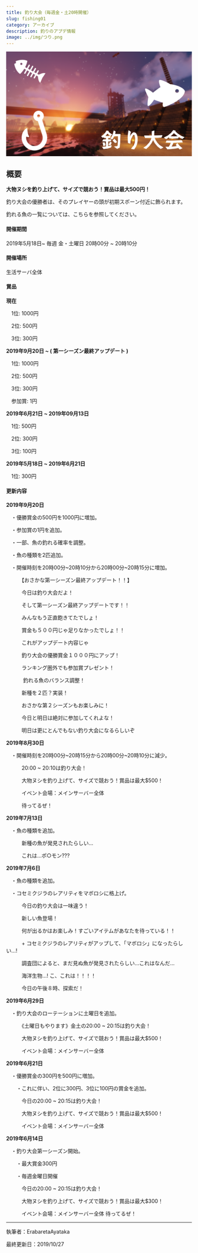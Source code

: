 ```yaml
---
title: 釣り大会（毎週金・土20時開催）
slug: fishing01
category: アーカイブ
description: 釣りのアプデ情報
image: ../img/つり.png
---
```

![](/img/つり.png)

## 概要

**大物ヌシを釣り上げて、サイズで競おう！賞品は最大500円！**

釣り大会の優勝者は、そのプレイヤーの頭が初期スポーン付近に飾られます。

釣れる魚の一覧については、こちらを参照してください。

#### 開催期間

2019年5月18日\~ 毎週 金・土曜日 20時00分 \~ 20時10分

#### 開催場所

生活サーバ全体

#### 賞品

**現在**

　1位: 1000円

　2位: 500円

　3位: 300円

**2019年9月20日 \~ ( 第一シーズン最終アップデート )**

　1位: 1000円

　2位: 500円

　3位: 300円

　参加賞: 1円

**2019年6月21日 \~ 2019年09月13日**

　1位: 500円

　2位: 300円

　3位: 100円

**2019年5月18日 \~ 2019年6月21日**

　1位: 300円

#### 更新内容

**2019年9月20日**

　・優勝賞金の500円を1000円に増加。

　・参加賞の1円を追加。

　・一部、魚の釣れる確率を調整。

　・魚の種類を2匹追加。

　・開催時刻を20時00分\~20時10分から20時00分\~20時15分に増加。

　　　【おさかな第一シーズン最終アップデート！！】

　　　今日は釣り大会だよ！

　　　そして第一シーズン最終アップデートです！！

　　　みんなもう正直飽きてたでしょ！

　　　賞金も５００円じゃ足りなかったでしょ！！

　　　これがアップデート内容じゃ

　　　釣り大会の優勝賞金１０００円にアップ！

　　　ランキング圏外でも参加賞プレゼント！

　　　 釣れる魚のバランス調整！

　　　新種を２匹？実装！

　　　おさかな第２シーズンもお楽しみに！

　　　今日と明日は絶対に参加してくれよな！

　　　明日は更にとんでもない釣り大会になるらしいぞ

**2019年8月30日**

　・開催時刻を20時00分\~20時15分から20時00分\~20時10分に減少。

　　　20:00 \~ 20:10は釣り大会！

　　　大物ヌシを釣り上げて、サイズで競おう！賞品は最大$500！

　　　イベント会場：メインサーバー全体

　　　待ってるぜ！

**2019年7月13日**

　・魚の種類を追加。

　　　新種の魚が発見されたらしい…

　　　これは…ポ○モン???

**2019年7月6日**

　・魚の種類を追加。

　・コセミクジラのレアリティをマボロシに格上げ。

　　　今日の釣り大会は一味違う！

　　　新しい魚登場！

　　　何が出るかはお楽しみ！すごいアイテムがあなたを待っている！！

　　　+ コセミクジラのレアリティがアップして、「マボロシ」になったらしい…!

　　　調査団によると、まだ見ぬ魚が発見されたらしい…これはなんだ…

　　　海洋生物…! こ、これは！！！！

　　　今日の午後８時、探索だ！

**2019年6月29日**

　・釣り大会のローテーションに土曜日を追加。

　　　《土曜日もやります》金土の20:00 \~ 20:15は釣り大会！

　　　大物ヌシを釣り上げて、サイズで競おう！賞品は最大$500！

　　　イベント会場：メインサーバー全体

**2019年6月21日**

　・優勝賞金の300円を500円に増加。

　　・これに伴い、2位に300円、3位に100円の賞金を追加。

　　　今日の20:00 \~ 20:15は釣り大会！

　　　大物ヌシを釣り上げて、サイズで競おう！賞品は最大$500！

　　　イベント会場：メインサーバー全体

**2019年6月14日**

　・釣り大会第一シーズン開始。

　　・最大賞金300円

　　・毎週金曜日開催

　　　今日の20:00 \~ 20:15は釣り大会！

　　　大物ヌシを釣り上げて、サイズで競おう！賞品は最大$300！

　　　イベント会場：メインサーバー全体 待ってるぜ！

***

執筆者：ErabaretaAyataka

最終更新日：2019/10/27

